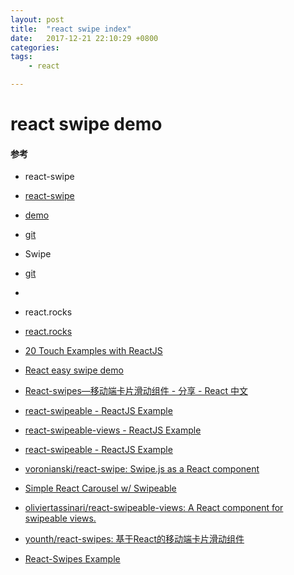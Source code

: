 ```yaml
---
layout: post
title:  "react swipe index"
date:   2017-12-21 22:10:29 +0800
categories:  
tags: 
    - react 

---
```


# react swipe demo #


#### 参考 ####

* react-swipe  
* [react-swipe](https://www.npmjs.com/package/react-swipe)
* [demo](http://voronianski.github.io/react-swipe/demo/)
* [git](https://github.com/voronianski/react-swipe)

* Swipe  
* [git](https://github.com/thebird/swipe#swipe-api)
* 
* react.rocks
* [react.rocks](https://react.rocks/)
* [20 Touch Examples with ReactJS](https://react.rocks/tag/Touch)
* [React easy swipe demo](http://react-easy-swipe.js.org/#demo)
* [React-swipes—移动端卡片滑动组件 - 分享 - React 中文](http://react-china.org/t/react-swipes/9042)
* [react-swipeable - ReactJS Example](https://react.rocks/example/react-swipeable)
* [react-swipeable-views - ReactJS Example](https://react.rocks/example/react-swipeable-views)
* [react-swipeable - ReactJS Example](https://react.rocks/example/react-swipeable)
* [voronianski/react-swipe: Swipe.js as a React component](https://github.com/voronianski/react-swipe)
* [Simple React Carousel w/ Swipeable](https://codepen.io/hartzis/pen/oebBPp)
* [oliviertassinari/react-swipeable-views: A React component for swipeable views.](https://github.com/oliviertassinari/react-swipeable-views)
* [younth/react-swipes: 基于React的移动端卡片滑动组件](https://github.com/younth/react-swipes)
* [React-Swipes Example](http://younth.coding.me/mynote/demo/swipes/)